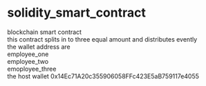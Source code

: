 # solidity_smart_contract
blockchain smart contract
<br>
this contract splits in to three equal amount and distributes evently
<br>
the wallet address are 
<br>
employee_one 
<br>
employee_two
<br>
emoployee_three
<br>
the host wallet 0x14Ec71A20c355906058FFc423E5aB759117e4055
<br>
